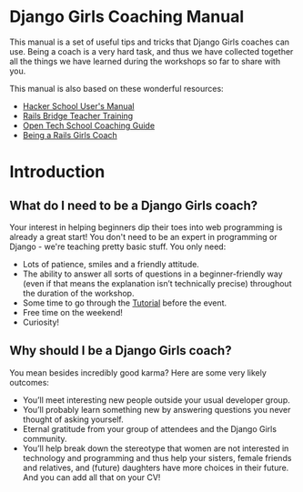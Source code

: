 # Django Girls Coaching Manual

This manual is a set of useful tips and tricks that Django Girls coaches can use. Being a coach is a very hard task, and thus we have collected together all the things we have learned during the workshops so far to share with you.

This manual is also based on these wonderful resources:
- [Hacker School User's Manual](https://www.hackerschool.com/manual)
- [Rails Bridge Teacher Training](http://curriculum.railsbridge.org/workshop/more_teacher_training)
- [Open Tech School Coaching Guide](http://opentechschool.github.io/slides/presentations/coaching/)
- [Being a Rails Girls Coach](http://guides.railsgirls.com/coach/)

# Introduction

## What do I need to be a Django Girls coach?

Your interest in helping beginners dip their toes into web programming is already a great start! You don't need to be an expert in programming or Django - we're teaching pretty basic stuff. You only need:

- Lots of patience, smiles and a friendly attitude.
- The ability to answer all sorts of questions in a beginner-friendly way (even if that means the explanation isn’t technically precise) throughout the duration of the workshop.
- Some time to go through the [Tutorial](http://tutorial.djangogirls.org) before the event.
- Free time on the weekend!
- Curiosity!

## Why should I be a Django Girls coach?

You mean besides incredibly good karma? Here are some very likely outcomes:

- You’ll meet interesting new people outside your usual developer group.
- You’ll probably learn something new by answering questions you never thought of asking yourself.
- Eternal gratitude from your group of attendees and the Django Girls community.
- You’ll help break down the stereotype that women are not interested in technology and programming and thus help your sisters, female friends and relatives, and (future) daughters have more choices in their future. And you can add all that on your CV!
